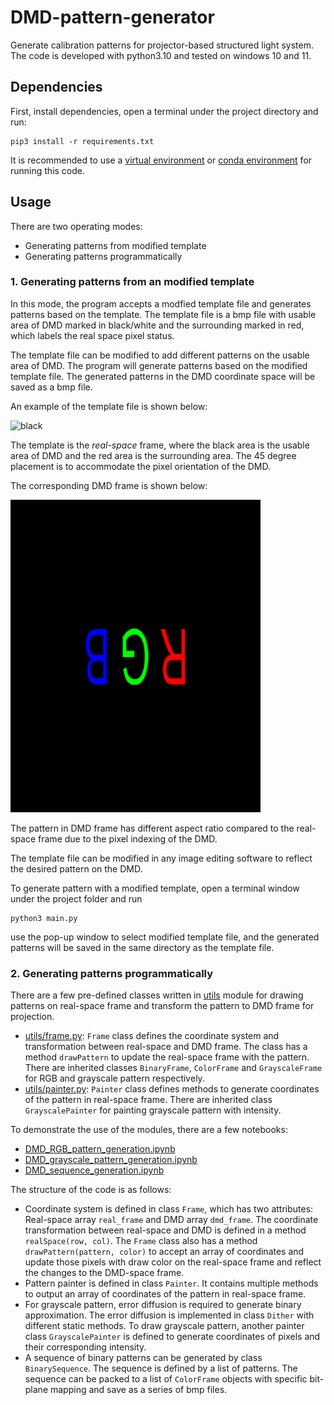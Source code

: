 # DMD-pattern-generator
Generate calibration patterns for projector-based structured light system.
The code is developed with python3.10 and tested on windows 10 and 11.

## Dependencies
First, install dependencies, open a terminal under the project directory and run: 
```
pip3 install -r requirements.txt
```
It is recommended to use a [virtual environment](https://docs.python.org/3/tutorial/venv.html) or [conda environment](https://docs.conda.io/projects/conda/en/latest/user-guide/tasks/manage-environments.html) for running this code.

## Usage
There are two operating modes:
* Generating patterns from modified template
* Generating patterns programmatically

### 1. Generating patterns from an modified template
In this mode, the program accepts a modfied template file and generates patterns based on the template. The template file is a bmp file with usable area of DMD marked in black/white and the surrounding marked in red, which labels the real space pixel status.

The template file can be modified to add different patterns on the usable area of DMD. The program will generate patterns based on the modified template file. The generated patterns in the DMD coordinate space will be saved as a bmp file.

An example of the template file is shown below:

<img src="example/RGB.bmp" alt="black" width="400"/>

The template is the *real-space* frame, where the black area is the usable area of DMD and the red area is the surrounding area.
The 45 degree placement is to accommodate the pixel orientation of the DMD.

The corresponding DMD frame is shown below:

<img src="example/RGB_dmd.bmp" alt="black_dmd" width="400"/>

The pattern in DMD frame has different aspect ratio compared to the real-space frame due to the pixel indexing of the DMD.

The template file can be modified in any image editing software to reflect the desired pattern on the DMD.

To generate pattern with a modified template, open a terminal window under the project folder and run 
```
python3 main.py
```
use the pop-up window to select modified template file, and the generated patterns will be saved in the same directory as the template file.

### 2. Generating patterns programmatically
There are a few pre-defined classes written in [utils](utils) module for drawing patterns on real-space frame and transform the pattern to DMD frame for projection. 
- [utils/frame.py](utils/frame.py): `Frame` class defines the coordinate system and transformation between real-space and DMD frame. The class has a method `drawPattern` to update the real-space frame with the pattern. There are inherited classes `BinaryFrame`, `ColorFrame` and `GrayscaleFrame` for RGB and grayscale pattern respectively.
- [utils/painter.py](utils/painter.py): `Painter` class defines methods to generate coordinates of the pattern in real-space frame. There are inherited class `GrayscalePainter` for painting grayscale pattern with intensity.

To demonstrate the use of the modules, there are a few notebooks:
- [DMD_RGB_pattern_generation.ipynb](DMD_RGB_pattern_generation.ipynb)
- [DMD_grayscale_pattern_generation.ipynb](DMD_grayscale_pattern_generation.ipynb)
- [DMD_sequence_generation.ipynb](DMD_sequence_generation.ipynb)

The structure of the code is as follows:
- Coordinate system is defined in class `Frame`, which has two attributes: Real-space array `real_frame` and DMD array `dmd_frame`. The coordinate transformation between real-space and DMD is defined in a method `realSpace(row, col)`. The `Frame` class also has a method `drawPattern(pattern, color)` to accept an array of coordinates and update those pixels with draw color on the real-space frame and reflect the changes to the DMD-space frame.
- Pattern painter is defined in class `Painter`. It contains multiple methods to output an array of coordinates of the pattern in real-space frame.
- For grayscale pattern, error diffusion is required to generate binary approximation. The error diffusion is implemented in class `Dither` with different static methods. To draw grayscale pattern, another painter class `GrayscalePainter` is defined to generate coordinates of pixels and their corresponding intensity.
- A sequence of binary patterns can be generated by class `BinarySequence`. The sequence is defined by a list of patterns. The sequence can be packed to a list of `ColorFrame` objects with specific bit-plane mapping and save as a series of bmp files.